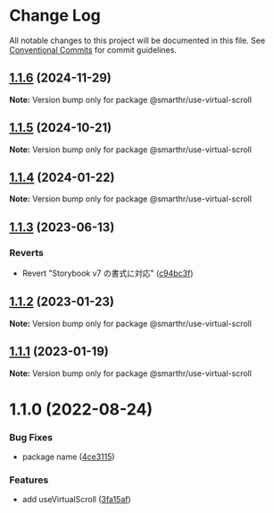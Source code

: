 # Change Log

All notable changes to this project will be documented in this file.
See [Conventional Commits](https://conventionalcommits.org) for commit guidelines.

## [1.1.6](https://github.com/kufu/tamatebako/compare/@smarthr/use-virtual-scroll@1.1.5...@smarthr/use-virtual-scroll@1.1.6) (2024-11-29)

**Note:** Version bump only for package @smarthr/use-virtual-scroll

## [1.1.5](https://github.com/kufu/tamatebako/compare/@smarthr/use-virtual-scroll@1.1.3...@smarthr/use-virtual-scroll@1.1.5) (2024-10-21)

**Note:** Version bump only for package @smarthr/use-virtual-scroll

## [1.1.4](https://github.com/kufu/tamatebako/compare/@smarthr/use-virtual-scroll@1.1.3...@smarthr/use-virtual-scroll@1.1.4) (2024-01-22)

**Note:** Version bump only for package @smarthr/use-virtual-scroll

## [1.1.3](https://github.com/kufu/tamatebako/compare/@smarthr/use-virtual-scroll@1.1.2...@smarthr/use-virtual-scroll@1.1.3) (2023-06-13)

### Reverts

- Revert "Storybook v7 の書式に対応" ([c94bc3f](https://github.com/kufu/tamatebako/commit/c94bc3ff93e7bc5a1efb7915b4587ec96aead2f2))

## [1.1.2](https://github.com/kufu/tamatebako/compare/@smarthr/use-virtual-scroll@1.1.1...@smarthr/use-virtual-scroll@1.1.2) (2023-01-23)

**Note:** Version bump only for package @smarthr/use-virtual-scroll

## [1.1.1](https://github.com/kufu/tamatebako/compare/@smarthr/use-virtual-scroll@1.1.0...@smarthr/use-virtual-scroll@1.1.1) (2023-01-19)

**Note:** Version bump only for package @smarthr/use-virtual-scroll

# 1.1.0 (2022-08-24)

### Bug Fixes

- package name ([4ce3115](https://github.com/kufu/tamatebako/commit/4ce311559dd737f136990b60d176562b3eb190f5))

### Features

- add useVirtualScroll ([3fa15af](https://github.com/kufu/tamatebako/commit/3fa15af5075a7d93ed036abc2af9db63a9fa1837))
